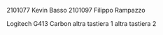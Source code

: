 2101077 Kevin Basso
2101097 Filippo Rampazzo

Logitech G413 Carbon
altra tastiera 1
altra tastiera 2
